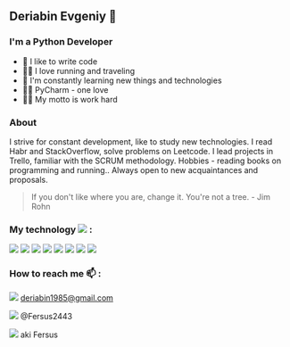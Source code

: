 ## Deriabin Evgeniy 👋

### I'm a Python Developer
- 🦾 I like to write code
- 🏃‍♂️ I love running and traveling
- 📙 I'm constantly learning new things and technologies
- ✍🏽 PyCharm - one love
- 👨‍💻 My motto is work hard

### About

I strive for constant development, like to study new technologies. I read Habr and StackOverflow,  solve problems on Leetcode. I lead projects in Trello,  familiar with the SCRUM methodology.
Hobbies - reading books on programming and running.. Always open to new acquaintances and proposals.
> If you don't like where you are, change it. You're not a tree. - Jim Rohn

### My technology   <img src="https://img.shields.io/badge/stack-black?style=for-the-badge&logo=Stack Overflow&logoColor=red"/> :

<img src="https://img.shields.io/badge/Python-black?style=for-the-badge&logo=Python&logoColor=Red"/> <img src="https://img.shields.io/badge/SQLite-black?style=for-the-badge&logo=SQLite&logoColor=Red"/> <img src="https://img.shields.io/badge/Git-black?style=for-the-badge&logo=Git&logoColor=Red"/> <img src="https://img.shields.io/badge/Linux-black?style=for-the-badge&logo=Linux&logoColor=Red"/> <img src="https://img.shields.io/badge/Bash-black?style=for-the-badge&logo=GNU Bash&logoColor=Red"/> <img src="https://img.shields.io/badge/C-black?style=for-the-badge&logo=C&logoColor=Red"/> <img src="https://img.shields.io/badge/Docker-black?style=for-the-badge&logo=Docker&logoColor=Red"/> <img src="https://img.shields.io/badge/Django-black?style=for-the-badge&logo=Django&logoColor=Red"/>

### How to reach me 📫 :

<img src="https://img.shields.io/badge/Gmail-black?style=for-the-badge&logo=Gmail&logoColor=Red"/> deriabin1985@gmail.com

<img src="https://img.shields.io/badge/Telegram-black?style=for-the-badge&logo=Telegram&logoColor=Red"/> @Fersus2443

<img src="https://img.shields.io/badge/Twitter-black?style=for-the-badge&logo=Twitter&logoColor=Red"/>  aki Fersus

<!--
**fersus85/fersus85** is a ✨ _special_ ✨ repository because its `README.md` (this file) appears on your GitHub profile.

Here are some ideas to get you started:

- 🔭 I’m currently working on ...
- 🌱 I’m currently learning ...
- 👯 I’m looking to collaborate on ...
- 🤔 I’m looking for help with ...
- 💬 Ask me about ...
- 📫 How to reach me: ...
- 😄 Pronouns: ...
- ⚡ Fun fact: ...
-->
